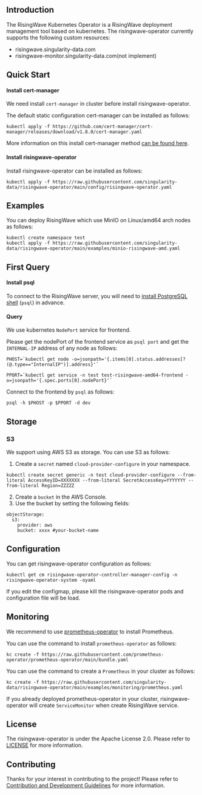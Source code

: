 ## Introduction

The RisingWave Kubernetes Operator is a RisingWave deployment management tool based on kubernetes. The risingwave-operator currently supports the following custom resources:
- risingwave.singularity-data.com
- risingwave-monitor.singularity-data.com(not implement)


## Quick Start

#### Install cert-manager

We need install `cert-manager` in cluster before install risingwave-operator.

The default static configuration cert-manager can be installed as follows:

```shell
kubectl apply -f https://github.com/cert-manager/cert-manager/releases/download/v1.8.0/cert-manager.yaml
```

More information on this install cert-manager method [can be found here](https://cert-manager.io/docs/installation/#default-static-install).


#### Install risingwave-operator

Install risingwave-operator can be installed as follows:

```shell
kubectl apply -f https://raw.githubusercontent.com/singularity-data/risingwave-operator/main/config/risingwave-operator.yaml
```

## Examples

You can deploy RisingWave which use MinIO on Linux/amd64 arch nodes as follows:

```shell
kubectl create namespace test
kubectl apply -f https://raw.githubusercontent.com/singularity-data/risingwave-operator/main/examples/minio-risingwave-amd.yaml
```

## First Query

#### Install psql

To connect to the RisingWave server, you will need to [install PostgreSQL shell](./CONTRIBUTING.md#PostgreSQL) (`psql`) in advance.


#### Query

We use kubernetes `NodePort` service for frontend.   

Please get the nodePort of the frontend service as `psql port` and get the `INTERNAL-IP` address of any node as follows:

```shell
PHOST=`kubectl get node -o=jsonpath='{.items[0].status.addresses[?(@.type=="InternalIP")].address}'`
```

```shell
PPORT=`kubectl get service -n test test-risingwave-amd64-frontend -o=jsonpath='{.spec.ports[0].nodePort}'`
```

Connect to the frontend by `psql` as follows:

```shell
psql -h $PHOST -p $PPORT -d dev
```

## Storage

### S3

We support using AWS S3 as storage. You can use S3 as follows:

1. Create a `secret` named `cloud-provider-configure` in your namespace.
```shell
kubectl create secret generic -n test cloud-provider-configure --from-literal AccessKeyID=XXXXXXX --from-literal SecretAccessKey=YYYYYYY --from-literal Region=ZZZZZ
```

2. Create a `bucket` in the AWS Console.
3. Use the bucket by setting the following fields: 
```yamlex
objectStorage:
  s3:
    provider: aws
    bucket: xxxx #your-bucket-name
```


## Configuration

You can get risingwave-operator configuration as follows:

```shell
kubectl get cm risingwave-operator-controller-manager-config -n risingwave-operator-system -oyaml
```

If you edit the configmap, please kill the risingwave-operator pods and configuration file will be load.

## Monitoring

We recommend to use [prometheus-operator](https://github.com/prometheus-operator/prometheus-operator#quickstart) to install Prometheus.

You can use the command to install `prometheus-operator` as follows:

```shell
kc create -f https://raw.githubusercontent.com/prometheus-operator/prometheus-operator/main/bundle.yaml
```

You can use the command to create a `Prometheus` in your cluster as follows:

```shell
kc create -f https://raw.githubusercontent.com/singularity-data/risingwave-operator/main/examples/monitoring/prometheus.yaml
```

If you already deployed prometheus-operator in your cluster, risingwave-operator will create `ServiceMonitor` when create RisingWave service. 

## License

The risingwave-operator is under the Apache License 2.0. Please refer to [LICENSE](LICENSE) for more information.

## Contributing

Thanks for your interest in contributing to the project! Please refer to [Contribution and Development Guidelines](CONTRIBUTING.md) for more information.
